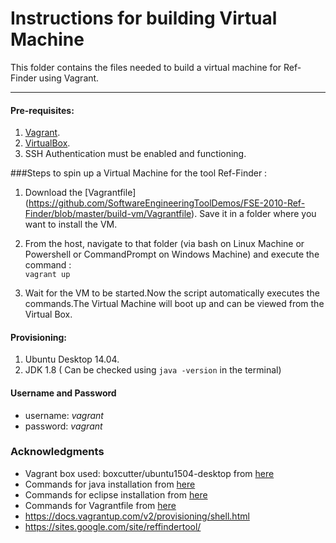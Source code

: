 
# Instructions for building Virtual Machine
This folder contains the files needed to build a virtual machine for Ref-Finder using Vagrant.
***
#### Pre-requisites:

1. [Vagrant](https://www.vagrantup.com/downloads.html). 
2. [VirtualBox](https://www.virtualbox.org/wiki/Downloads).
3. SSH Authentication must be enabled and functioning. 

###Steps to spin up a Virtual Machine for the tool Ref-Finder :

1. Download the [Vagrantfile] (https://github.com/SoftwareEngineeringToolDemos/FSE-2010-Ref-Finder/blob/master/build-vm/Vagrantfile). Save it in a folder where you want to install the VM.

2. From the host, navigate to that folder (via bash on Linux Machine or Powershell or CommandPrompt on Windows Machine) and execute the command :  
      ```vagrant up```

3. Wait for the VM to be started.Now the script automatically executes the commands.The Virtual Machine will boot up and can be viewed from the Virtual Box. 

#### Provisioning:

1. Ubuntu Desktop 14.04.
2. JDK 1.8 ( Can be checked using ```java -version``` in the terminal)

#### Username and Password

* username: *vagrant*
* password: *vagrant*

### Acknowledgments
* Vagrant box used: boxcutter/ubuntu1504-desktop from [here](https://atlas.hashicorp.com/boxcutter/boxes/ubuntu1504-desktop)
* Commands for java installation from [here](http://www.webupd8.org/2012/09/install-oracle-java-8-in-ubuntu-via-ppa.html)
* Commands for eclipse installation from [here](http://blog.versioneye.com/2015/05/05/setting-up-a-dev-environment-with-vagrant/)
* Commands for Vagrantfile from [here](https://help.ubuntu.com/) 
* https://docs.vagrantup.com/v2/provisioning/shell.html
* https://sites.google.com/site/reffindertool/
